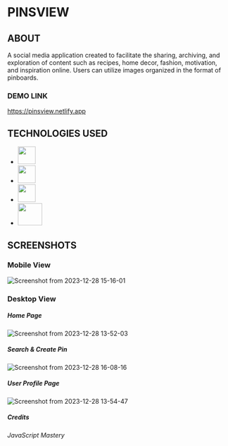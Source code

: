 # PINSVIEW #
## ABOUT ##

A social media application created to facilitate the sharing, archiving, and exploration of content such as recipes, home decor, fashion, motivation, and inspiration online. Users can utilize images organized in the format of pinboards.
### DEMO LINK ###
https://pinsview.netlify.app

## TECHNOLOGIES USED ##
* <img src='https://github.com/jessvasq/PinsView/assets/119137671/f0848d9a-fa63-44b1-9ed6-8c8d6f33d3a9' width=40px height=40px> 
* <img src='https://github.com/jessvasq/PinsView/assets/119137671/e7fef7df-0850-4af9-a625-0e57cec2c442' width=40px height=40px> 
* <img src='https://github.com/jessvasq/PinsView/assets/119137671/7f1757f9-4909-4449-8a5d-8259485eb88f' width=40px height=40px> 
* <img src='https://github.com/jessvasq/PinsView/assets/119137671/ea552cfd-1ba7-45b2-8a27-0a3ffba4469b' width=55px height=50px> 

## SCREENSHOTS ##
### Mobile View ###
![Screenshot from 2023-12-28 15-16-01](https://github.com/jessvasq/PinsView/assets/119137671/299fec34-962d-4d08-a6fc-0d5e9d868cc6)

### Desktop View ###
##### Home Page #####
![Screenshot from 2023-12-28 13-52-03](https://github.com/jessvasq/PinsView/assets/119137671/f5669fb9-e07e-4cf2-b9f4-ceb1c5d43120)
##### Search & Create Pin #####
![Screenshot from 2023-12-28 16-08-16](https://github.com/jessvasq/PinsView/assets/119137671/3b491c30-87c8-40db-b956-19f2e63ec75f)
##### User Profile Page #####
![Screenshot from 2023-12-28 13-54-47](https://github.com/jessvasq/PinsView/assets/119137671/5528535b-dafc-42cf-80f8-07f8c31bacff)

##### Credits #####
###### JavaScript Mastery ######
